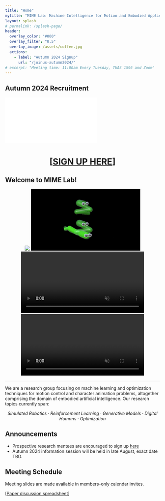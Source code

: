 ```yaml
---
title: "Home"
mytitle: "MIME Lab: Machine Intelligence for Motion and Embodied Applications"
layout: splash
# permalink: /splash-page/
header:
  overlay_color: "#000"
  overlay_filter: "0.5"
  overlay_image: /assets/coffee.jpg
  actions:
    - label: "Autumn 2024 Signup"
      url: "/joinus-autumn2024/"
# excerpt: "Meeting time: 11:00am Every Tuesday, TUAS 1596 and Zoom"
---
```


## Autumn 2024 Recruitment

<embed src="/assets/MIMEAdV11.pdf" type="application/pdf" />

<h1 style="text-align:center;"> [<a href="/joinus-autumn2024/">SIGN UP HERE</a>] </h1>

<style>
  div.teaser {
    text-align: center;
    margin-left: auto;
    margin-right: auto;
    text-align: center;
    /* display:grid; */
    /* grid-auto-flow: column; */
  }
  img.teaser {
    height: 200px;
    max-width: 100%;
  }
  video.teaser {
    height: 200px;
    max-width: 100%;
  }
</style>

## Welcome to MIME Lab!

<div class="teaser">
<img src="/assets/imgs/kristian/image9.gif" class="teaser" />
<img src="/assets/imgs/spacetime_teaser_1.gif" class="teaser" />
<video controls autoplay loop muted src="/assets/vids/skateboard-teaser.mp4" class="teaser"></video>
<video controls autoplay loop muted src="/assets/vids/bs-teaser.mp4" class="teaser"></video>
</div>

---

We are a research group focusing on machine learning and optimization techniques for motion control and character animation problems, altogether comprising the domain of embodied artificial intelligence. Our research topics currently span:

<p style="text-align: center;"><i>
Simulated Robotics · Reinforcement Learning · Generative Models ·  Digital Humans · Optimization
</i></p>

<!-- ## Research Objectives

We tackle physics-based character animation challenges using robotics techniques involving planning and learned control and kinematic motion modeling problems with generative models. The two domains intertwine -->

<!-- ### What is Embodied Intelligence?

### Motion Emergence via Navigating Physical Environments

### Modeling Motor Skill Inheritance -->

## Announcements

- Prospective research mentees are encouraged to sign up [here](/joinus-autumn2024/)
- Autumn 2024 information session will be held in late August, exact date TBD.

## Meeting Schedule

Meeting slides are made available in members-only calendar invites.

[[Paper discussion spreadsheet](https://docs.google.com/spreadsheets/d/1mtKZQAroeNrVTtavV9VJvH0ZwKZs3IBPCw_X20zsDWw/edit?usp=sharing)]
